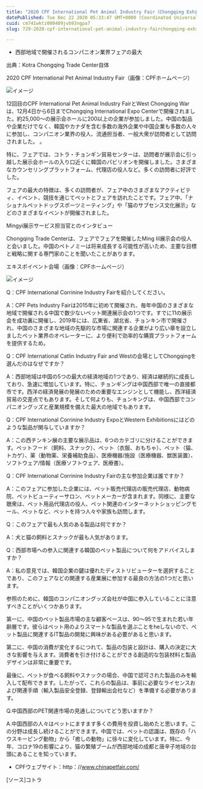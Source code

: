 ```yaml
---
title: "2020 CPF International Pet Animal Industry Fair（Chongqing Exhibition）訪問者"
datePublished: Tue Dec 22 2020 05:33:47 GMT+0000 (Coordinated Universal Time)
cuid: cm741wktz000409jvb93ngpa7
slug: 729-2020-cpf-international-pet-animal-industry-fairchongqing-exhibition

---
```



- 西部地域で開催されるコンパニオン業界フェアの最大

出典：Kotra Chongqing Trade Center自体

2020 CPF International Pet Animal Industry Fair（画像：CPFホームページ）

![イメージ](https://cdn.hashnode.com/res/hashnode/image/upload/v1739494145028/5f11e6a2-1c40-4bba-926a-fca8d698281c.jpeg)

12回目のCPF International Pet Animal Industry FairとWest Chongqing Warは、12月4日から6日までChongqing International Expo Centerで開催されました。約25,000〜の展示会ホールに200以上の企業が参加しました。中国の製品や企業だけでなく、韓国やカナダを含む多数の海外企業や中国企業も多数の人々に参加し、コンパニオン業界の役人、流通担当者、一般大衆が訪問者として訪問されました。 。

特に、フェアでは、コトラ・チョンギン貿易センターは、訪問者が展示会に引っ越した展示会ホールの入り口近くに韓国のパビリオンを開催しました。さまざまなカウンセリングプラットフォーム、代理店の役人など。多くの訪問者に好評でした。

フェアの最大の特徴は、多くの訪問者が、フェア中のさまざまなアクティビティ、イベント、競技を通じてペットとフェアを訪れたことです。フェア中、「ナショナルペットドッグスポーツミーティング」や「猫のサブセンス文化展示」などのさまざまなイベントが開催されました。

Mingyi展示サービス担当官とのインタビュー

Chongqing Trade Centerは、フェアでフェアを開催したMing Iil展示会の役人と会いました。中国のペトノミーは将来成長する可能性が高いため、主要な目標と戦略に関する専門家のことを聞いたことがあります。

エキスポイベント会場（画像：CPFホームページ）

![イメージ](https://cdn.hashnode.com/res/hashnode/image/upload/v1739494147280/49bf3d48-f891-4859-9ad3-692774d724e3.jpeg)

Q：CPF International Corrinine Industry Fairを紹介してください。

A：CPF Pets Industry Fairは2015年に初めて開催され、毎年中国のさまざまな地域で開催される中国で数少ないペット関連展示会の1つです。すでに11の展示会を成功裏に開催し、2019年には、広東省、湖北省、チョンキン市で開催され、中国のさまざまな地域の先駆的な市場に関連する企業がより広い章を設立しましたペット業界のオペレーターに、より便利で効率的な購買プラットフォームを提供するため。

Q：CPF International Catlin Industry Fair and Westの会場としてChongqingを選んだのはなぜですか？

A：西部地域は中国の5つの最大の経済地域の1つであり、経済は継続的に成長しており、急速に増加しています。特に、チョンギングは中国西部で唯一の直接都市です。西洋の経済発展の発展のための重要なエンジンとして機能し、西洋経済貿易の交差点でもあります。そして何よりも、チョンキングは、中国西部でコンパニオングッズと産業規模を備えた最大の地域でもあります。

Q：CPF International Corrinine Industry ExpoとWestern Exhibitionsにはどのような製品が関与していますか？

A：この西チンキン展の主要な展示品は、6つのカテゴリに分けることができます。ペットフード（飼料、スナック）、ペット（衣服、おもちゃ）、ペット（猫、トカゲ）、薬（動物薬、栄養補助食品）、医療機器/施設（医療機器、獣医装置）、ソフトウェア/情報（医療ソフトウェア、医療書）。

Q：CPF International Corrinine Industry Fairの主な参加企業は誰ですか？

A：このフェアに参加した企業には、ペット販売代理店の販売代理店、動物病院、ペットビューティーサロン、ペットメーカーが含まれます。同様に、主要な聴衆は、ペット用品代理店の役人、ペット関連のインターネットショッピングモール、ペットなど、ペットを持つ人々や家族も訪問します。

Q：このフェアで最も人気のある製品は何ですか？

A：犬と猫の飼料とスナックが最も人気があります。

Q：西部市場への参入に関連する韓国のペット製品について何をアドバイスしますか？

A：私の意見では、韓国企業の鍵は優れたディストリビューターを選択することであり、このフェアなどの関連する産業展に参加する最良の方法の1つだと思います。

参照のために、韓国のコンパニオングッズ会社が中国に参入していることに注意すべきことがいくつかあります。

第一に、中国のペット製品市場の主な顧客ベースは、90〜95で生まれた若い年齢層です。彼らはペット用のよりスマートな製品を選ぶことをheしないので、ペット製品に関連するIT製​​品の開発に興味がある必要があると思います。

第二に、中国の消費が変化するにつれて、製品の包装と設計は、購入の決定に大きな影響を与えます。消費者を引き付けることができる創造的な包装材料と製品デザインは非常に重要です。

最後に、ペットが食べる飼料やスナックの場合、中国で認可された製品のみを輸入して配布できます。したがって、これらの製品は、事前に必要なライセンスおよび関連手順（輸入製品安全登録、登録輸出会社など）を準備する必要があります。

Q.中国西部のPET関連市場の見通しについてどう思いますか？

A.中国西部の人々はペットにますます多くの費用を投資し始めたと思います。この分野は成長し続けることができます。中国では、ペットの認識は、既存の「ハウスキーピング動物」から「癒しの動物」に徐々に変化しています。特に、今年、コロナ19の影響により、猫の繁殖ブームが西部地域の成都と唐辛子地域の台頭にあることを知っています。

- CPFウェブサイト：http：//www.chinapetfair.com/

[ソース]コトラ